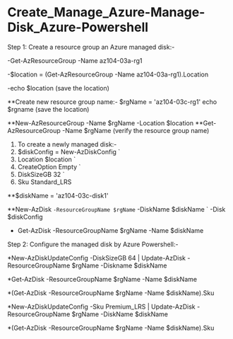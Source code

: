 # Create_Manage_Azure-Manage-Disk_Azure-Powershell

Step 1: Create a resource group an Azure managed disk:-

-Get-AzResourceGroup -Name az104-03a-rg1

-$location = (Get-AzResourceGroup -Name az104-03a-rg1).Location

-echo $location (save the location)

**Create new resource group name:-
  $rgName = 'az104-03c-rg1'
  echo $rgname (save the location)

**New-AzResourceGroup -Name $rgName -Location $location
**Get-AzResourceGroup -Name $rgName (verify the resource group name)

1) To create a newly managed disk:-
2) $diskConfig = New-AzDiskConfig `
3) Location $location `
4) CreateOption Empty `
5) DiskSizeGB 32 `
6) Sku Standard_LRS

**$diskName = 'az104-03c-disk1'

**New-AzDisk `
 -ResourceGroupName $rgName `
 -DiskName $diskName `
 -Disk $diskConfig

- Get-AzDisk -ResourceGroupName $rgName -Name $diskName


Step 2: Configure the managed disk by Azure Powershell:-

*New-AzDiskUpdateConfig -DiskSizeGB 64 | Update-AzDisk -ResourceGroupName $rgName -Diskname $diskName

*Get-AzDisk -ResourceGroupName $rgName -Name $diskName

*(Get-AzDisk -ResourceGroupName $rgName -Name $diskName).Sku

*New-AzDiskUpdateConfig -Sku Premium_LRS | Update-AzDisk -ResourceGroupName $rgName -DiskName $diskName

*(Get-AzDisk -ResourceGroupName $rgName -Name $diskName).Sku



